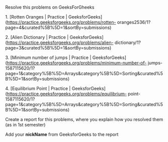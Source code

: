 Resolve this problems on GeeksForGheeks

1\. [Rotten Oranges | Practice |
GeeksforGeeks](https://practice.geeksforgeeks.org/problems/rotten-
oranges2536/1?page=4&curated%5B%5D=1&sortBy=submissions)

2\. [Alien Dictionary | Practice |
GeeksforGeeks](https://practice.geeksforgeeks.org/problems/alien-
dictionary/1?page=3&curated%5B%5D=1&sortBy=submissions)

3\. [Minimum number of jumps | Practice |
GeeksforGeeks](https://practice.geeksforgeeks.org/problems/minimum-number-of-
jumps-1587115620/1?page=1&category%5B%5D=Arrays&category%5B%5D=Sorting&curated%5B%5D=1&sortBy=submissions)

4\. [Equilibrium Point | Practice |
GeeksforGeeks](https://practice.geeksforgeeks.org/problems/equilibrium-
point-1587115620/1?page=1&category%5B%5D=Arrays&category%5B%5D=Sorting&curated%5B%5D=1&sortBy=submissions)

Create a report for this problems, where you explain how you resolved them (as
in 1st semester)

Add your **nickName** from GeeksforGeeks to the report
